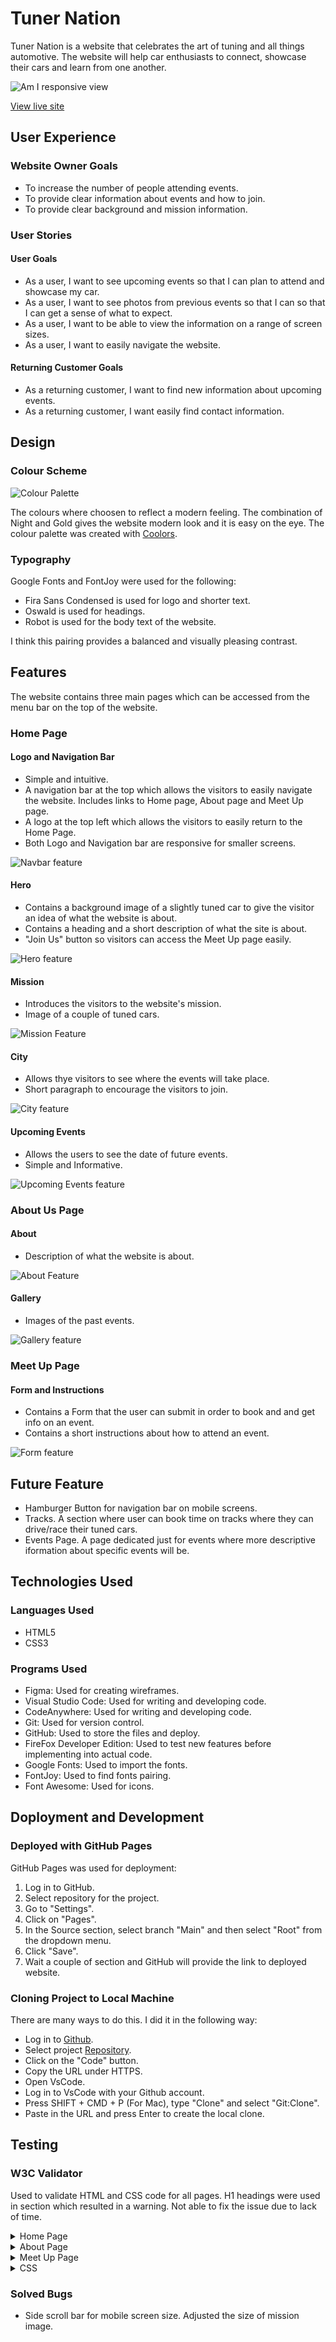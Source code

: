 # Tuner Nation

Tuner Nation is a website that celebrates the art of tuning and all things automotive. The website will help car enthusiasts to connect, showcase their cars and learn from one another.

![Am I responsive view](docs/am-i-responsive.jpg)

[View live site](https://sorinpan.github.io/tuner-nation/)

## User Experience

### Website Owner Goals

- To increase the number of people attending events.
- To provide clear information about events and how to join.
- To provide clear background and mission information.

### User Stories

#### User Goals

- As a user, I want to see upcoming events so that I can plan to attend and showcase my car.
- As a user, I want to see photos from previous events so that I can so that I can get a sense of what to expect.
- As a user, I want to be able to view the information on a range of screen sizes.
- As a user, I want to easily navigate the website.

#### Returning Customer Goals

- As a returning customer, I want to find new information about upcoming events.
- As a returning customer, I want easily find contact information.

## Design

### Colour Scheme

![Colour Palette](docs/colour-palette.png)

The colours where choosen to reflect a modern feeling. The combination of Night and Gold gives the website modern look and it is easy on the eye. The colour palette was created with [Coolors](https://coolors.co/).  

### Typography

Google Fonts and FontJoy were used for the following:

- Fira Sans Condensed is used for logo and shorter text.
- Oswald is used for headings.
- Robot is used for the body text of the website.

I think this pairing provides a balanced and visually pleasing contrast.

## Features

The website contains three main pages which can be accessed from the menu bar on the top of the website.

### Home Page

#### Logo and Navigation Bar

- Simple and intuitive.
- A navigation bar at the top which allows the visitors to easily navigate the website. Includes links to Home page, About page and Meet Up page.
- A logo at the top left which allows the visitors to easily return to the Home Page.
- Both Logo and Navigation bar are responsive for smaller screens.

![Navbar feature](docs/navbar-feature.png)

#### Hero

- Contains a background image of a slightly tuned car to give the visitor an idea of what the website is about.
- Contains a heading and a short description of what the site is about.
- "Join Us" button so visitors can access the Meet Up page easily.

![Hero feature](docs/hero-feature.png)

#### Mission

- Introduces the visitors to the website's mission.
- Image of a couple of tuned cars.

![Mission Feature](docs/mission-feature.png)

#### City

- Allows thye visitors to see where the events will take place.
- Short paragraph to encourage the visitors to join.

![City feature](docs/city-feature.png)

#### Upcoming Events

- Allows the users to see the date of future events.
- Simple and Informative.

![Upcoming Events feature](docs/upcoming-feature.png)

### About Us Page

#### About

- Description of what the website is about.

![About Feature](docs/about-feature.png)

#### Gallery

- Images of the past events.

![Gallery feature](docs/gallery-feature.png)

### Meet Up Page

#### Form and Instructions

- Contains a Form that the user can submit in order to book and and get info on an event.
- Contains a short instructions about how to attend an event.

![Form feature](docs/form-feature.png)

## Future Feature

- Hamburger Button for navigation bar on mobile screens.
- Tracks. A section where user can book time on tracks where they can drive/race their tuned cars.
- Events Page. A page dedicated just for events where more descriptive iformation about specific events will be.

## Technologies Used

### Languages Used

- HTML5
- CSS3

### Programs Used

- Figma: Used for creating wireframes.
- Visual Studio Code: Used for writing and developing code.
- CodeAnywhere: Used for writing and developing code.
- Git: Used for version control.
- GitHub: Used to store the files and deploy.
- FireFox Developer Edition: Used to test new features before implementing into actual code.
- Google Fonts: Used to import the fonts.
- FontJoy: Used to find fonts pairing.
- Font Awesome: Used for icons.

## Doployment and Development

### Deployed with GitHub Pages

GitHub Pages was used for deployment:

1. Log in to GitHub.
2. Select repository for the project.
3. Go to "Settings".
4. Click on "Pages".
5. In the Source section, select branch "Main" and then select "Root" from the dropdown menu.
6. Click "Save".
7. Wait a couple of section and GitHub will provide the link to deployed website.

### Cloning Project to Local Machine

There are many ways to do this. I did it in the following way:

- Log in to [Github](https://github.com/).
- Select project [Repository](https://github.com/SorinPan/tuner-nation).
- Click on the "Code" button.
- Copy the URL under HTTPS.
- Open VsCode.
- Log in to VsCode with your Github account.
- Press SHIFT + CMD + P (For Mac), type "Clone" and select "Git:Clone".
- Paste in the URL and press Enter to create the local clone.

## Testing

### W3C Validator

Used to validate HTML and CSS code for all pages. H1 headings were used in section which resulted in a warning. Not able to fix the issue due to lack of time.

<details><summary>Home Page</summary>
<img src="docs/validation/index-validator.png">
</details>

<details><summary>About Page</summary>
<img src="docs/validation/about-validation.png">
</details>

<details><summary>Meet Up Page</summary>
<img src="docs/validation/meetup-validation.png">
</details>

<details><summary>CSS</summary>
<img src="docs/validation/css-validation.png">
</details>

### Solved Bugs

- Side scroll bar for mobile screen size. Adjusted the size of mission image.